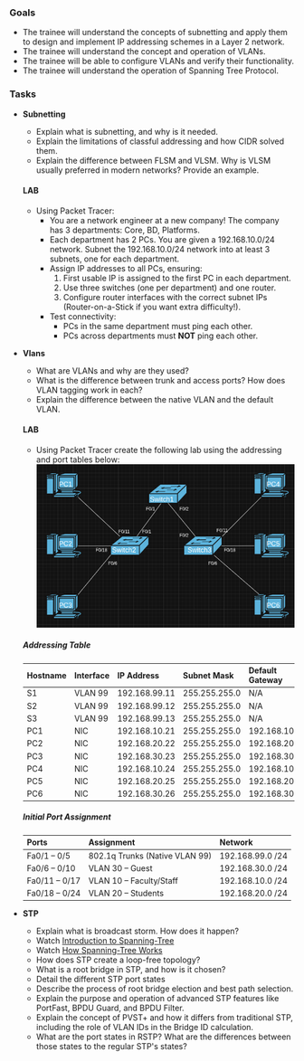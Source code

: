 ### Goals
- The trainee will understand the concepts of subnetting and apply them to design and implement IP addressing schemes in a Layer 2 network.
- The trainee will understand the concept and operation of VLANs.
- The trainee will be able to configure VLANs and verify their functionality.
- The trainee will understand the operation of Spanning Tree Protocol.

### Tasks
- **Subnetting**
    - Explain what is subnetting, and why is it needed.
    - Explain the limitations of classful addressing and how CIDR solved them.
    - Explain the difference between FLSM and VLSM. Why is VLSM usually preferred in modern networks? Provide an example.
    
    #### LAB
    - Using Packet Tracer:
        - You are a network engineer at a new company! The company has 3 departments: Core, BD, Platforms.
        - Each department has 2 PCs. You are given a 192.168.10.0/24 network.
        Subnet the 192.168.10.0/24 network into at least 3 subnets, one for each department.
        - Assign IP addresses to all PCs, ensuring:
            1. First usable IP is assigned to the first PC in each department.
            2. Use three switches (one per department) and one router.
            3. Configure router interfaces with the correct subnet IPs (Router-on-a-Stick if you want extra difficulty!).
        - Test connectivity:
            - PCs in the same department must ping each other.
            - PCs across departments must **NOT** ping each other.

- **Vlans**
    - What are VLANs and why are they used?  
    - What is the difference between trunk and access ports? How does VLAN tagging work in each?  
    - Explain the difference between the native VLAN and the default VLAN. 
    
    #### LAB
    - Using Packet Tracer create the following lab using the addressing and port tables below: 
    ![VLANS](vlans-lab.png)
    ##### Addressing Table

    | Hostname | Interface | IP Address     | Subnet Mask     | Default Gateway |
    |----------|-----------|----------------|------------------|----------------|
    | S1  | VLAN 99| 192.168.99.11| 255.255.255.0| N/A         |
    | S2  | VLAN 99| 192.168.99.12| 255.255.255.0| N/A         |
    | S3  | VLAN 99| 192.168.99.13| 255.255.255.0| N/A         |
    | PC1 | NIC    | 192.168.10.21| 255.255.255.0| 192.168.10.1|
    | PC2 | NIC    | 192.168.20.22| 255.255.255.0| 192.168.20.1|
    | PC3 | NIC    | 192.168.30.23| 255.255.255.0| 192.168.30.1|
    | PC4 | NIC    | 192.168.10.24| 255.255.255.0| 192.168.10.1|
    | PC5 | NIC    | 192.168.20.25| 255.255.255.0| 192.168.20.1|
    | PC6 | NIC    | 192.168.30.26| 255.255.255.0| 192.168.30.1|

    ##### Initial Port Assignment

    | Ports         | Assignment                     | Network            |
    |---------------|--------------------------------|--------------------|
    | Fa0/1 – 0/5  | 802.1q Trunks (Native VLAN 99)| 192.168.99.0 /24|
    | Fa0/6 – 0/10 | VLAN 30 – Guest               | 192.168.30.0 /24|
    | Fa0/11 – 0/17| VLAN 10 – Faculty/Staff       | 192.168.10.0 /24|
    | Fa0/18 – 0/24| VLAN 20 – Students            | 192.168.20.0 /24|

- **STP**
    - Explain what is broadcast storm. How does it happen?
    - Watch [Introduction to Spanning-Tree](https://www.youtube.com/watch?v=ISNTZgiywO8)
    - Watch [How Spanning-Tree Works](https://www.youtube.com/watch?v=5xMcvfn61-E)
    - How does STP create a loop-free topology?
    - What is a root bridge in STP, and how is it chosen?
    - Detail the different STP port states
    - Describe the process of root bridge election and best path selection.
    - Explain the purpose and operation of advanced STP features like PortFast, BPDU Guard, and BPDU Filter.
    - Explain the concept of PVST+ and how it differs from traditional STP, including the role of VLAN IDs in the Bridge ID calculation.
    - What are the port states in RSTP? What are the differences between those states to the regular STP's states?